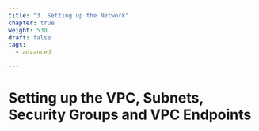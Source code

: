 ```yaml
---
title: "3. Setting up the Network"
chapter: true
weight: 530
draft: false
tags:
  - advanced

---
```


# Setting up the VPC, Subnets, Security Groups and VPC Endpoints



